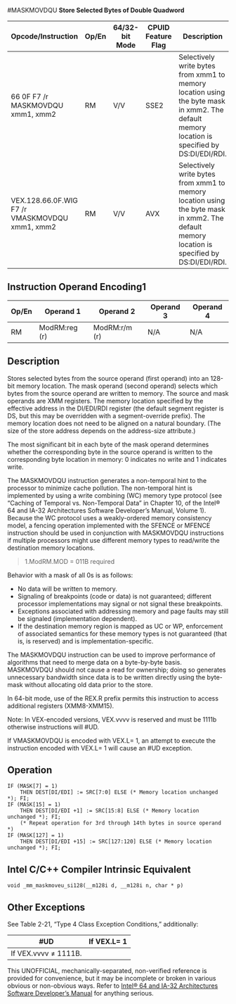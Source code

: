 #MASKMOVDQU
**Store Selected Bytes of Double Quadword**

| Opcode/Instruction                             | Op/En | 64/32-bit Mode | CPUID Feature Flag | Description                                                                                                                                  |
| ---------------------------------------------- | ----- | -------------- | ------------------ | -------------------------------------------------------------------------------------------------------------------------------------------- |
| 66 0F F7 /r MASKMOVDQU xmm1, xmm2              | RM    | V/V            | SSE2               | Selectively write bytes from xmm1 to memory location using the byte mask in xmm2. The default memory location is specified by DS:DI/EDI/RDI. |
| VEX.128.66.0F.WIG F7 /r VMASKMOVDQU xmm1, xmm2 | RM    | V/V            | AVX                | Selectively write bytes from xmm1 to memory location using the byte mask in xmm2. The default memory location is specified by DS:DI/EDI/RDI. |

## Instruction Operand Encoding1

| Op/En | Operand 1     | Operand 2     | Operand 3 | Operand 4 |
| ----- | ------------- | ------------- | --------- | --------- |
| RM    | ModRM:reg (r) | ModRM:r/m (r) | N/A       | N/A       |

## Description

Stores selected bytes from the source operand (first operand) into an 128-bit memory location. The mask operand (second operand) selects which bytes from the source operand are written to memory. The source and mask operands are XMM registers. The memory location specified by the effective address in the DI/EDI/RDI register (the default segment register is DS, but this may be overridden with a segment-override prefix). The memory location does not need to be aligned on a natural boundary. (The size of the store address depends on the address-size attribute.)

The most significant bit in each byte of the mask operand determines whether the corresponding byte in the source operand is written to the corresponding byte location in memory: 0 indicates no write and 1 indicates write.

The MASKMOVDQU instruction generates a non-temporal hint to the processor to minimize cache pollution. The non-temporal hint is implemented by using a write combining (WC) memory type protocol (see “Caching of Temporal vs. Non-Temporal Data” in Chapter 10, of the Intel® 64 and IA-32 Architectures Software Developer’s Manual, Volume 1). Because the WC protocol uses a weakly-ordered memory consistency model, a fencing operation implemented with the SFENCE or MFENCE instruction should be used in conjunction with MASKMOVDQU instructions if multiple processors might use different memory types to read/write the destination memory locations.

> 1.ModRM.MOD = 011B required

Behavior with a mask of all 0s is as follows:

- No data will be written to memory.
- Signaling of breakpoints (code or data) is not guaranteed; different processor implementations may signal or not signal these breakpoints.
- Exceptions associated with addressing memory and page faults may still be signaled (implementation dependent).
- If the destination memory region is mapped as UC or WP, enforcement of associated semantics for these memory types is not guaranteed (that is, is reserved) and is implementation-specific.

The MASKMOVDQU instruction can be used to improve performance of algorithms that need to merge data on a byte-by-byte basis. MASKMOVDQU should not cause a read for ownership; doing so generates unnecessary bandwidth since data is to be written directly using the byte-mask without allocating old data prior to the store.

In 64-bit mode, use of the REX.R prefix permits this instruction to access additional registers (XMM8-XMM15).

Note: In VEX-encoded versions, VEX.vvvv is reserved and must be 1111b otherwise instructions will #​​​UD.

If VMASKMOVDQU is encoded with VEX.L= 1, an attempt to execute the instruction encoded with VEX.L= 1 will cause an #​​​UD exception.

## Operation

```
IF (MASK[7] = 1)
    THEN DEST[DI/EDI] := SRC[7:0] ELSE (* Memory location unchanged *); FI;
IF (MASK[15] = 1)
    THEN DEST[DI/EDI +1] := SRC[15:8] ELSE (* Memory location unchanged *); FI;
    (* Repeat operation for 3rd through 14th bytes in source operand *)
IF (MASK[127] = 1)
    THEN DEST[DI/EDI +15] := SRC[127:120] ELSE (* Memory location unchanged *); FI;

```

## Intel C/C++ Compiler Intrinsic Equivalent

```
void _mm_maskmoveu_si128(__m128i d, __m128i n, char * p)

```

## Other Exceptions

See Table 2-21, “Type 4 Class Exception Conditions,” additionally:

| #​​​UD               | If VEX.L= 1 |
| -------------------- | ----------- |
| If VEX.vvvv ≠ 1111B. |

This UNOFFICIAL, mechanically-separated, non-verified reference is provided for convenience, but it may be
incomplete or broken in various obvious or non-obvious
ways. Refer to [Intel® 64 and IA-32 Architectures Software Developer’s Manual](https://software.intel.com/en-us/download/intel-64-and-ia-32-architectures-sdm-combined-volumes-1-2a-2b-2c-2d-3a-3b-3c-3d-and-4) for anything serious.
